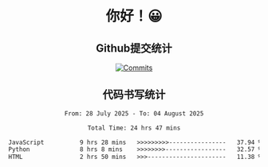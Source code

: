 <div align="center">
<h1>你好！😀</h1>

<h2>Github提交统计</h2>

[![Commits](https://github-readme-stats.ikunshare.com/api?username=ikun0014&include_all_commits=true&locale=cn&show_icons=true&bg_color=0,EC6C6C,FFD479,FFFC79,73FA79,73FDFF,D783FF)](https://github.com/ikun0014)

</div>



<div align="center">
<h2>代码书写统计</h2>
  
<!--START_SECTION:waka-->

```txt
From: 28 July 2025 - To: 04 August 2025

Total Time: 24 hrs 47 mins

JavaScript          9 hrs 28 mins   >>>>>>>>>----------------   37.94 %
Python              8 hrs 8 mins    >>>>>>>>-----------------   32.57 %
HTML                2 hrs 50 mins   >>>----------------------   11.38 %
```

<!--END_SECTION:waka-->

</div>
